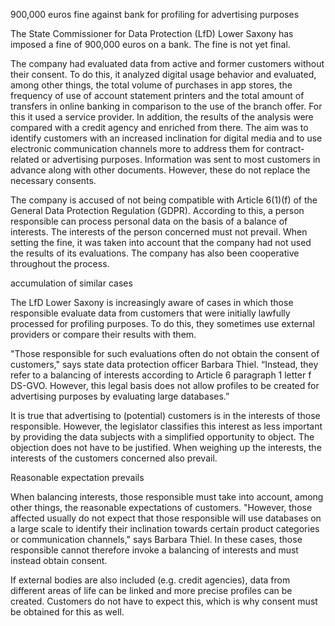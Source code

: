 900,000 euros fine against bank for profiling for advertising purposes

The State Commissioner for Data Protection (LfD) Lower Saxony has imposed a fine of 900,000 euros on a bank. The fine is not yet final.

The company had evaluated data from active and former customers without their consent. To do this, it analyzed digital usage behavior and evaluated, among other things, the total volume of purchases in app stores, the frequency of use of account statement printers and the total amount of transfers in online banking in comparison to the use of the branch offer. For this it used a service provider. In addition, the results of the analysis were compared with a credit agency and enriched from there. The aim was to identify customers with an increased inclination for digital media and to use electronic communication channels more to address them for contract-related or advertising purposes. Information was sent to most customers in advance along with other documents. However, these do not replace the necessary consents.

The company is accused of not being compatible with Article 6(1)(f) of the General Data Protection Regulation (GDPR). According to this, a person responsible can process personal data on the basis of a balance of interests. The interests of the person concerned must not prevail. When setting the fine, it was taken into account that the company had not used the results of its evaluations. The company has also been cooperative throughout the process.

accumulation of similar cases

The LfD Lower Saxony is increasingly aware of cases in which those responsible evaluate data from customers that were initially lawfully processed for profiling purposes. To do this, they sometimes use external providers or compare their results with them.

"Those responsible for such evaluations often do not obtain the consent of customers," says state data protection officer Barbara Thiel. “Instead, they refer to a balancing of interests according to Article 6 paragraph 1 letter f DS-GVO. However, this legal basis does not allow profiles to be created for advertising purposes by evaluating large databases.”

It is true that advertising to (potential) customers is in the interests of those responsible. However, the legislator classifies this interest as less important by providing the data subjects with a simplified opportunity to object. The objection does not have to be justified. When weighing up the interests, the interests of the customers concerned also prevail.

Reasonable expectation prevails

When balancing interests, those responsible must take into account, among other things, the reasonable expectations of customers. "However, those affected usually do not expect that those responsible will use databases on a large scale to identify their inclination towards certain product categories or communication channels," says Barbara Thiel. In these cases, those responsible cannot therefore invoke a balancing of interests and must instead obtain consent.

If external bodies are also included (e.g. credit agencies), data from different areas of life can be linked and more precise profiles can be created. Customers do not have to expect this, which is why consent must be obtained for this as well.
